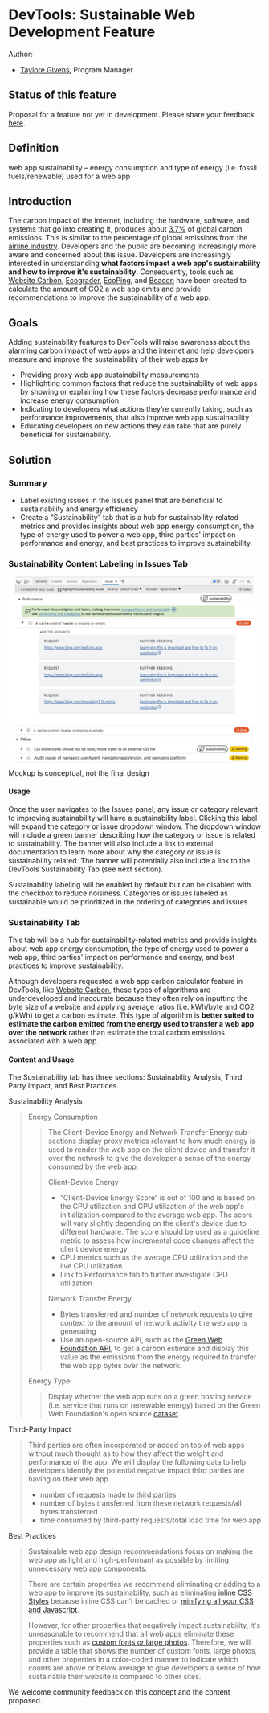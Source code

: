 # DevTools: Sustainable Web Development Feature
Author:
 - [Taylore Givens](https://github.com/tayloregivens), Program Manager
## Status of this feature

Proposal for a feature not yet in development. Please share your feedback [here](https://github.com/MicrosoftEdge/DevTools/issues/92).

## Definition
web app sustainability – energy consumption and type of energy (i.e. fossil fuels/renewable) used for a web app 

## Introduction
The carbon impact of the internet, including the hardware, software, and systems that go into creating it, produces about [3.7%]( https://www.bbc.com/future/article/20200305-why-your-internet-habits-are-not-as-clean-as-you-think) of global carbon emissions. This is similar to the percentage of global emissions from the [airline industry](https://www.bbc.com/future/article/20200305-why-your-internet-habits-are-not-as-clean-as-you-think). Developers and the public are becoming increasingly more aware and concerned about this issue. Developers are increasingly interested in understanding **what factors impact a web app's sustainability and how to improve it's sustainability.** Consequently, tools such as [Website Carbon](https://www.websitecarbon.com/), [Ecograder](https://ecograder.com/), [EcoPing](https://ecoping.earth/blog/core-web-vitals-and-sustainability), and [Beacon](https://digitalbeacon.co/) have been created to calculate the amount of CO2 a web app emits and provide recommendations to improve the sustainability of a web app.
## Goals
Adding sustainability features to DevTools will raise awareness about the alarming carbon impact of web apps and the internet and help developers measure and improve the sustainability of their web apps by
-	Providing proxy web app sustainability measurements
-	Highlighting common factors that reduce the sustainability of web apps by showing or explaining how these factors decrease performance and increase energy consumption
-	Indicating to developers what actions they’re currently taking, such as performance improvements, that also improve web app sustainability
-	Educating developers on new actions they can take that are purely beneficial for sustainability.
## Solution
### Summary 
-	Label existing issues in the Issues panel that are beneficial to sustainability and energy efficiency 
- Create a “Sustainability” tab that is a hub for sustainability-related metrics and provides insights about web app energy consumption, the type of energy used to power a web app, third parties' impact on performance and energy, and best practices to improve sustainability. 

### Sustainability Content Labeling in Issues Tab 
![Issues Tab UI](explainer_Issues.jpg)
Mockup is conceptual, not the final design
#### Usage
Once the user navigates to the Issues panel, any issue or category relevant to improving sustainability will have a sustainability label. Clicking this label will expand the category or issue dropdown window. The dropdown window will include a green banner describing how the category or issue is related to sustainability. The banner will also include a link to external documentation to learn more about why the category or issue is sustainability related. The banner will potentially also include a link to the DevTools Sustainability Tab (see next section).

Sustainability labeling will be enabled by default but can be disabled with the checkbox to reduce noisiness. Categories or issues labeled as sustainable would be prioritized in the ordering of categories and issues.

### Sustainability Tab
This tab will be a hub for sustainability-related metrics and provide insights about web app energy consumption, the type of energy used to power a web app, third parties' impact on performance and energy, and best practices to improve sustainability. 

Although developers requested a web app carbon calculator feature in DevTools, like [Website Carbon](https://www.websitecarbon.com/), these types of algorithms are underdeveloped and inaccurate because they often rely on inputting the byte size of a website and applying average ratios (i.e. kWh/byte and CO2 g/kWh) to get a carbon estimate. This type of algorithm is **better suited to estimate the carbon emitted from the energy used to transfer a web app over the network** rather than estimate the total carbon emissions associated with a web app.

#### Content and Usage
The Sustainability tab has three sections: Sustainability Analysis, Third Party Impact, and Best Practices. 

Sustainability Analysis
> Energy Consumption
> > The Client-Device Energy and Network Transfer Energy sub-sections display proxy metrics relevant to how much energy is used to render the web app on the client device and transfer it over the network to give the developer a sense of the energy consumed by the web app. 
> >
> >Client-Device Energy
> >-	“Client-Device Energy Score“ is out of 100 and is based on the CPU utilization and GPU utilization of the web app's initialization compared to the average web app. The score will vary slightly depending on the client's device due to different hardware. The score should be used as a guideline metric to assess how incremental code changes affect the client device energy.
> >-	CPU metrics such as the average CPU utilization and the live CPU utilization  
> >-	Link to Performance tab to further investigate CPU utilization
> >
> >Network Transfer Energy
> >-	Bytes transferred and number of network requests to give context to the amount of network activity the web app is generating
> >-	Use an open-source API, such as the [Green Web Foundation API](https://github.com/thegreenwebfoundation/co2.js), to get a carbon estimate and display this value as the emissions from the energy required to transfer the web app bytes over the network.
> >
> Energy Type
> > Display whether the web app runs on a green hosting service (i.e. service that runs on renewable energy) based on the Green Web Foundation's open source [dataset](https://www.thegreenwebfoundation.org/green-web-datasets/).
> >
Third-Party Impact
> Third parties are often incorporated or added on top of web apps without much thought as to how they affect the weight and performance of the app. We will display the following data to help developers identify the potential negative impact third parties are having on their web app. 
> -	number of requests made to third parties
> -	number of bytes transferred from these network requests/all bytes transferred
> -	time consumed by third-party requests/total load time for web app 

Best Practices
> Sustainable web app design recommendations focus on making the web app as light and high-performant as possible by limiting unnecessary web app components.
> 
> There are certain properties we recommend eliminating or adding to a web app to improve its sustainability, such as eliminating [inline CSS Styles](https://webhint.io/docs/user-guide/hints/hint-no-inline-styles/) because inline CSS can’t be cached or [minifying all your CSS and Javascript](https://webhint.io/docs/user-guide/hints/hint-minified-js/).
> 
> However, for other properties that negatively impact sustainability, it's unreasonable to recommend that all web apps eliminate these properties such as [custom fonts or large photos](https://www.fastcompany.com/90605005/these-are-the-worlds-most-sustainable-fonts#:~:text=Arial%20and%20Times%20New%20Roman%20aren%E2%80%99t%20the%20only,custom-designed%20typefaces%2C%20this%20is%20slim%20pickings.%20%5BScreenshot%3A%20FormaFantasma%5D). Therefore, we will provide a table that shows the number of custom fonts, large photos, and other properties in a color-coded manner to indicate which counts are above or below average to give developers a sense of how sustainable their website is compared to other sites.

We welcome community feedback on this concept and the content proposed.
